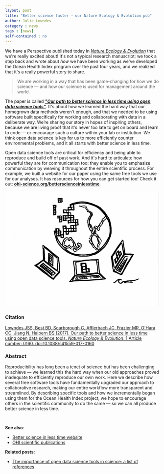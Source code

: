 ```yaml
---
layout: post
title: "Better science faster — our Nature Ecology & Evolution pub"
author: Julie Lowndes
category : news 
tags : [news]
self-contained : no
---
```


We have a Perspective published today in [*Nature Ecology & Evolution*](https://www.nature.com/natecolevol/) that we're really excited about! It's not a typical research manuscript; we took a step back and wrote about *how* we have been working as we've developed the Ocean Health Index program over the past four years, and we realized that it's a really powerful story to share.

>We are working in a way that has been game-changing for how we do science — and how our science is used for management around the world. 

The paper is called [***"Our path to better science in less time using open data science tools"***](https://www.nature.com/articles/s41559-017-0160). It's about how we learned the hard way that our homegrown data methods weren't enough, and that we needed to be using software built specifically for working and collaborating with data in a deliberate way. We’re sharing our story in hopes of inspiring others, because we are living proof that it's never too late to get on board and learn to code — or encourage such a culture within your lab or institution. We think open data science is key for us to more efficiently counter environmental problems, and it all starts with better science in less time. 

Open data science tools are critical for efficiency and being able to reproduce and build off of past work. And it's hard to articulate how powerful they are for communication too: they enable you to emphasize communication by weaving it throughout the entire scientific process. For example, we built a website for our paper using the same free tools we use for our analyses. It has resources for how you can get started too! Check it out: [**ohi-science.org/betterscienceinlesstime**](http://ohi-science.org/betterscienceinlesstime). 

<center><img src="../assets/downloads/other/nature_graphic_ohi_smith.jpg" width="500px"></center>



### Citation

[Lowndes JSS, Best BD, Scarborough C, Afflerbach JC, Frazier MR, O'Hara CC, Jiang N, Halpern BS (2017). Our path to better science in less time using open data science tools. *Nature Ecology & Evolution*, 1 Article number: 0160. doi:10.1038/s41559-017-0160](https://www.nature.com/articles/s41559-017-0160)  

### Abstract

Reproducibility has long been a tenet of science but has been challenging to achieve — we learned this the hard way when our old approaches proved inadequate to efficiently reproduce our own work. Here we describe how several free software tools have fundamentally upgraded our approach to collaborative research, making our entire workflow more transparent and streamlined. By describing specific tools and how we incrementally began using them for the Ocean Health Index project, we hope to encourage others in the scientific community to do the same — so we can all produce better science in less time.


<br>

**See also**: 

- [Better science in less time website](http://ohi-science.org/betterscienceinlesstime)  
- [OHI scientific publications](http://ohi-science.org/resources/publications/)


**Related posts:** 

- [The importance of open data science tools in science: a list of references](http://ohi-science.org/news/importance-of-open-data-science-tools)
